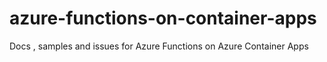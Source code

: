 # azure-functions-on-container-apps
Docs , samples and issues for Azure Functions on Azure Container Apps
